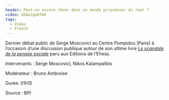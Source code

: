 ```yaml
---
header: Peut-on encore rêver dans un monde prisonnier du réel ?
video: GSAoJguKfmk
tags:
  - Video
  - French
---
```

Dernier débat public de Serge Moscovici au Centre Pompidou (Paris) à l’occasion d’une discussion publique autour de son ultime livre [*Le scandale de la pensée sociale*](http://editions.ehess.fr/ouvrages/ouvrage/le-scandale-de-la-pensee-sociale-1/) paru aux Editions de l’Ehess.

Intervenants : Serge Moscovici, Nikos Kalampalikis

Modérateur : Bruno Ambroise

Durée: 01h15

Source : BPI
